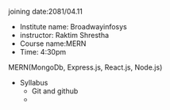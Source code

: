 
joining date:2081/04.11 
- Institute name:  Broadwayinfosys
- instructor: Raktim Shrestha
 - Course name:MERN
 - Time: 4:30pm
 
 MERN(MongoDb, Express.js, React.js, Node.js)
- Syllabus
  - Git and github
  - 